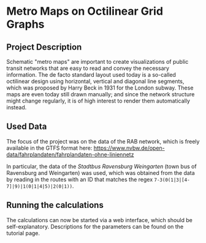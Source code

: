 # Metro Maps on Octilinear Grid Graphs

## Project Description

Schematic "metro maps" are important to create visualizations of public transit networks that are easy to read and convey the necessary information. The de facto standard layout used today is a so-called octilinear design using horizontal, vertical and diagonal line segments, which was proposed by Harry Beck in 1931 for the London subway. These maps are even today still drawn manually; and since the network structure might change regularly, it is of high interest to render them automatically instead.

## Used Data

The focus of the project was on the data of the RAB network, which is freely available in the GTFS format here: https://www.nvbw.de/open-data/fahrplandaten/fahrplandaten-ohne-liniennetz

In particular, the data of the _Stadtbus Ravensburg Weingarten_ (town bus of Ravensburg and Weingarten) was used, which was obtained from the data by reading in the routes with an ID that matches the regex `7-3(0(1|3|[4-7]|9)|1(0|1|4|5)|2(0|1))`.

## Running the calculations

The calculations can now be started via a web interface, which should be self-explanatory. Descriptions for the parameters can be found on the tutorial page.
